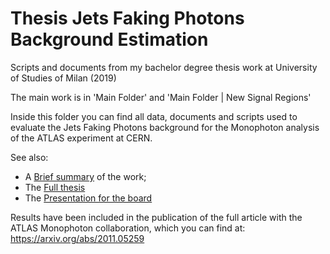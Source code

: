 # Thesis Jets Faking Photons Background Estimation
Scripts and documents from my bachelor degree thesis work at University of Studies of Milan (2019)

The main work is in 'Main Folder' and 'Main Folder | New Signal Regions'

Inside this folder you can find all data, documents and scripts used to evaluate the Jets Faking Photons background for the Monophoton analysis of the ATLAS 
experiment at CERN.

See also:
- A [Brief summary](https://github.com/gfugante/Thesis-Jets-Faking-Photons-Background-Estimation/blob/master/Tesi%20e%20Presentazioni/Summary%20-%20Fugante%20Gianluca.pdf) of the work;
- The [Full thesis](https://github.com/gfugante/Thesis-Jets-Faking-Photons-Background-Estimation/blob/master/Tesi%20e%20Presentazioni/Tesi%20-%20Fugante%20Gianluca.pdf)
- The [Presentation for the board](https://github.com/gfugante/Thesis-Jets-Faking-Photons-Background-Estimation/blob/master/Tesi%20e%20Presentazioni/Presentazione%20Tesi%20-%20Fugante%20Gianluca.pdf)

Results have been included in the publication of the full article with the ATLAS Monophoton collaboration, which you can find at: 
https://arxiv.org/abs/2011.05259
